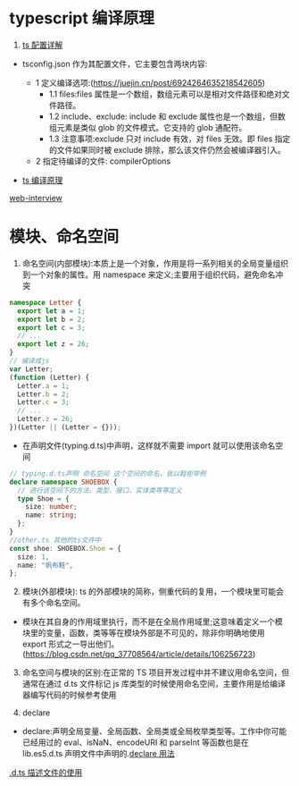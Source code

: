 <!--
 * @Author: TerryMin
 * @Date: 2022-12-26 13:58:25
 * @LastEditors: TerryMin
 * @LastEditTime: 2024-05-14 10:16:46
 * @Description: file not
-->

# typescript 编译原理

1. [ts 配置详解](https://juejin.cn/post/6844904093568221191)

- tsconfig.json 作为其配置文件，它主要包含两块内容:

  - 1 定义编译选项:(https://juejin.cn/post/6924264635218542605)
    - 1.1 files:files 属性是一个数组，数组元素可以是相对文件路径和绝对文件路径。
    - 1.2 include、exclude: include 和 exclude 属性也是一个数组，但数组元素是类似 glob 的文件模式。它支持的 glob 通配符。
    - 1.3 注意事项:exclude 只对 include 有效，对 files 无效。即 files 指定的文件如果同时被 exclude 排除，那么该文件仍然会被编译器引入。
  - 2 指定待编译的文件: compilerOptions

- [ts 编译原理](https://juejin.cn/post/7009661133686734861)

[web-interview](https://github.com/febobo/web-interview)

# 模块、命名空间

1. 命名空间(内部模块):本质上是一个对象，作用是将一系列相关的全局变量组织到一个对象的属性。用 namespace 来定义;主要用于组织代码，避免命名冲突

```ts
namespace Letter {
  export let a = 1;
  export let b = 2;
  export let c = 3;
  // ...
  export let z = 26;
}
// 编译成js
var Letter;
(function (Letter) {
  Letter.a = 1;
  Letter.b = 2;
  Letter.c = 3;
  // ...
  Letter.z = 26;
})(Letter || (Letter = {}));
```

- 在声明文件(typing.d.ts)中声明，这样就不需要 import 就可以使用该命名空间

```ts
// typing.d.ts声明 命名空间 这个空间的命名，我以鞋柜举例
declare namespace SHOEBOX {
  // 进行该空间下的方法、类型、接口、实体类等等定义
  type Shoe = {
    size: number;
    name: string;
  };
}
//other.ts 其他的ts文件中
const shoe: SHOEBOX.Shoe = {
  size: 1,
  name: "帆布鞋",
};
```

2. 模块(外部模块): ts 的外部模块的简称，侧重代码的复用，一个模块里可能会有多个命名空间。

- 模块在其自身的作用域里执行，而不是在全局作用域里;这意味着定义一个模块里的变量，函数，类等等在模块外部是不可见的，除非你明确地使用 export 形式之一导出他们。(https://blog.csdn.net/qq_37708564/article/details/106256723)

3. 命名空间与模块的区别:在正常的 TS 项目开发过程中并不建议用命名空间，但通常在通过 d.ts 文件标记 js 库类型的时候使用命名空间，主要作用是给编译器编写代码的时候参考使用

4. declare

- declare:声明全局变量、全局函数、全局类或全局枚举类型等。工作中你可能已经用过的 eval、isNaN、encodeURI 和 parseInt 等函数也是在 lib.es5.d.ts 声明文件中声明的.[declare 用法](https://juejin.cn/post/7105644010668032030)

[.d.ts 描述文件的使用](https://blog.csdn.net/zy21131437/article/details/121946978)
